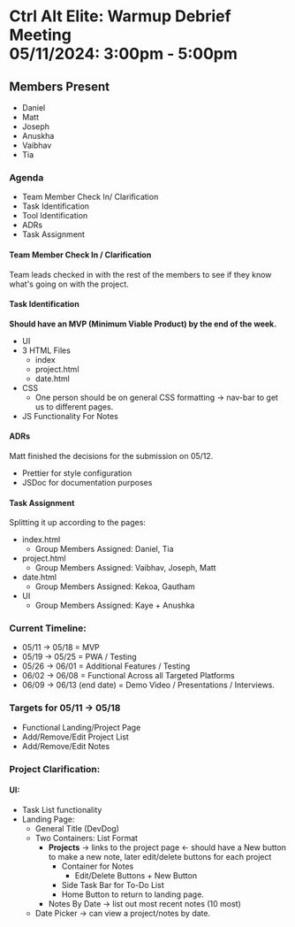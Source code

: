 # Ctrl Alt Elite: Warmup Debrief Meeting <br> 05/11/2024: 3:00pm - 5:00pm

## Members Present

- Daniel
- Matt
- Joseph
- Anuskha
- Vaibhav
- Tia

### Agenda

- Team Member Check In/ Clarification
- Task Identification
- Tool Identification
- ADRs
- Task Assignment

#### Team Member Check In / Clarification

Team leads checked in with the rest of the members to see if they know what's going on with the project.

#### Task Identification

**Should have an MVP (Minimum Viable Product) by the end of the week.**

- UI
- 3 HTML Files
  - index
  - project.html
  - date.html
- CSS
  - One person should be on general CSS formatting &rarr; nav-bar to get us to different pages.
- JS Functionality For Notes

#### ADRs

Matt finished the decisions for the submission on 05/12.

- Prettier for style configuration
- JSDoc for documentation purposes

#### Task Assignment

Splitting it up according to the pages:

- index.html
  - Group Members Assigned: Daniel, Tia
- project.html
  - Group Members Assigned: Vaibhav, Joseph, Matt
- date.html
  - Group Members Assigned: Kekoa, Gautham
- UI
  - Group Members Assigned: Kaye + Anushka

### Current Timeline:

- 05/11 &rarr; 05/18 = MVP
- 05/19 &rarr; 05/25 = PWA / Testing
- 05/26 &rarr; 06/01 = Additional Features / Testing
- 06/02 &rarr; 06/08 = Functional Across all Targeted Platforms
- 06/09 &rarr; 06/13 (end date) = Demo Video / Presentations / Interviews.

### Targets for 05/11 &rarr; 05/18

- Functional Landing/Project Page
- Add/Remove/Edit Project List
- Add/Remove/Edit Notes

### Project Clarification:

#### UI:

- Task List functionality
- Landing Page:
  - General Title (DevDog)
  - Two Containers: List Format
    - **Projects** &rarr; links to the project page &larr; should have a New button to make a new note, later edit/delete buttons for each project
      - Container for Notes
        - Edit/Delete Buttons + New Button
      - Side Task Bar for To-Do List
      - Home Button to return to landing page.
    - Notes By Date &rarr; list out most recent notes (10 most)
  - Date Picker &rarr; can view a project/notes by date.
